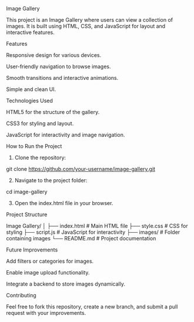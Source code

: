 Image Gallery

This project is an Image Gallery where users can view a collection of images. It is built using HTML, CSS, and JavaScript for layout and interactive features.

Features

Responsive design for various devices.

User-friendly navigation to browse images.

Smooth transitions and interactive animations.

Simple and clean UI.


Technologies Used

HTML5 for the structure of the gallery.

CSS3 for styling and layout.

JavaScript for interactivity and image navigation.


How to Run the Project

1. Clone the repository:

git clone https://github.com/your-username/image-gallery.git


2. Navigate to the project folder:

cd image-gallery


3. Open the index.html file in your browser.



Project Structure

Image Gallery/
│
├── index.html        # Main HTML file
├── style.css         # CSS for styling
├── script.js         # JavaScript for interactivity
├── images/           # Folder containing images
└── README.md         # Project documentation

Future Improvements

Add filters or categories for images.

Enable image upload functionality.

Integrate a backend to store images dynamically.


Contributing

Feel free to fork this repository, create a new branch, and submit a pull request with your improvements.
